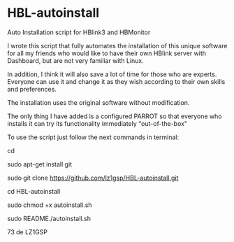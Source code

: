 # HBL-autoinstall
Auto Installation script for HBlink3 and HBMonitor

  I wrote this script that fully automates the installation of this unique software for all my friends 
who would like to have their own HBlink server with Dashboard, but are not very familiar with Linux.

  In addition, I think it will also save a lot of time for those who are experts.
Everyone can use it and change it as they wish according to their own skills and preferences.

The installation uses the original software without modification.

The only thing I have added is a configured PARROT so that everyone who installs it 
can try its functionality immediately "out-of-the-box"

To use the script just follow the next commands in terminal:

cd

sudo apt-get install git

sudo git clone https://github.com/lz1gsp/HBL-autoinstall.git

cd HBL-autoinstall

sudo chmod +x autoinstall.sh

sudo README./autoinstall.sh


73 de LZ1GSP
